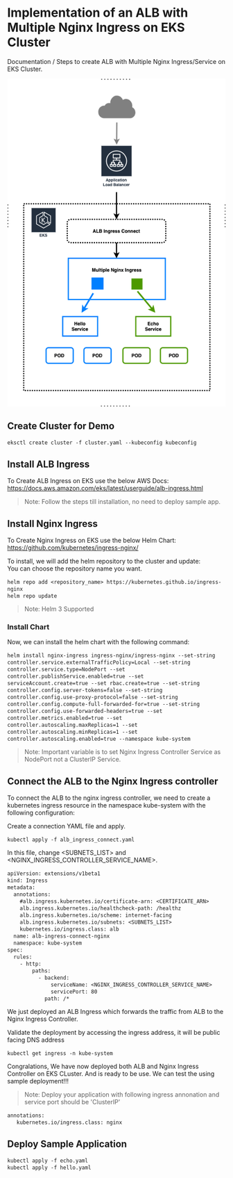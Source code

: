 # Implementation of an ALB with Multiple Nginx Ingress on EKS Cluster

Documentation / Steps to create ALB with Multiple Nginx Ingress/Service on EKS Cluster. 

![AWS ALB with Nginx Ingress!](images/AWS_ALB_with_Nginx_Ingress.png "Vignesh Sivakumar")

## Create Cluster for Demo

```
eksctl create cluster -f cluster.yaml --kubeconfig kubeconfig
```

## Install ALB Ingress
To Create ALB Ingress on EKS use the below AWS Docs: <br>
https://docs.aws.amazon.com/eks/latest/userguide/alb-ingress.html

> Note: Follow the steps till installation, no need to deploy sample app.

## Install Nginx Ingress
To Create Nginx Ingress on EKS use the below Helm Chart: <br>
https://github.com/kubernetes/ingress-nginx/

To install, we will add the helm repository to the cluster and update: <br>
You can choose the repository name you want.
```
helm repo add <repository_name> https://kubernetes.github.io/ingress-nginx
helm repo update
```
> Note: Helm 3 Supported

### Install Chart
Now, we can install the helm chart with the following command:

```
helm install nginx-ingress ingress-nginx/ingress-nginx --set-string controller.service.externalTrafficPolicy=Local --set-string controller.service.type=NodePort --set controller.publishService.enabled=true --set serviceAccount.create=true --set rbac.create=true --set-string controller.config.server-tokens=false --set-string controller.config.use-proxy-protocol=false --set-string controller.config.compute-full-forwarded-for=true --set-string controller.config.use-forwarded-headers=true --set controller.metrics.enabled=true --set controller.autoscaling.maxReplicas=1 --set controller.autoscaling.minReplicas=1 --set controller.autoscaling.enabled=true --namespace kube-system
```

> Note: Important variable is to set Nginx Ingress Controller Service as NodePort not a ClusterIP Service.

## Connect the ALB to the Nginx Ingress controller

To connect the ALB to the nginx ingress controller, we need to create a kubernetes ingress resource in the namespace kube-system with the following configuration:

Create a connection YAML file and apply. 

```
kubectl apply -f alb_ingress_connect.yaml
```

In this file, change <SUBNETS_LIST> and <NGINX_INGRESS_CONTROLLER_SERVICE_NAME>.

```
apiVersion: extensions/v1beta1 
kind: Ingress 
metadata: 
  annotations: 
    #alb.ingress.kubernetes.io/certificate-arn: <CERTIFICATE_ARN> 
    alb.ingress.kubernetes.io/healthcheck-path: /healthz 
    alb.ingress.kubernetes.io/scheme: internet-facing 
    alb.ingress.kubernetes.io/subnets: <SUBNETS_LIST>
    kubernetes.io/ingress.class: alb  
  name: alb-ingress-connect-nginx 
  namespace: kube-system 
spec: 
  rules: 
    - http: 
        paths: 
          - backend: 
              serviceName: <NGINX_INGRESS_CONTROLLER_SERVICE_NAME> 
              servicePort: 80
            path: /* 
```
We just deployed an ALB Ingress which forwards the traffic from ALB to the Nginx Ingress Controller. 

Validate the deployment by accessing the ingress address, it will be public facing DNS address
```
kubectl get ingress -n kube-system
```

Congralations, We have now deployed both ALB and Nginx Ingress Controller on EKS CLuster. And is ready to be use. We can test the using sample deployment!!!

> Note: Deploy your application with following ingress annonation and service port should be 'ClusterIP'
```
annotations:
   kubernetes.io/ingress.class: nginx
```

## Deploy Sample Application
```
kubectl apply -f echo.yaml  
kubectl apply -f hello.yaml  
```

